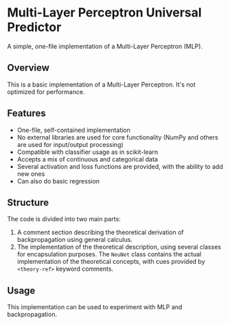 # Multi-Layer Perceptron Universal Predictor
A simple, one-file implementation of a Multi-Layer Perceptron (MLP).

## Overview
This is a basic implementation of a Multi-Layer Perceptron. It's not optimized for performance.

## Features
* One-file, self-contained implementation
* No external libraries are used for core functionality (NumPy and others are used for input/output processing)
* Compatible with classifier usage as in scikit-learn
* Accepts a mix of continuous and categorical data
* Several activation and loss functions are provided, with the ability to add new ones
* Can also do basic regression

## Structure
The code is divided into two main parts:
1. A comment section describing the theoretical derivation of backpropagation using general calculus.
2. The implementation of the theoretical description, using several classes for encapsulation purposes. The `NeuNet` class contains the actual implementation of the theoretical concepts, with cues provided by `<theory-ref>` keyword comments.

## Usage
This implementation can be used to experiment with MLP and backpropagation.
